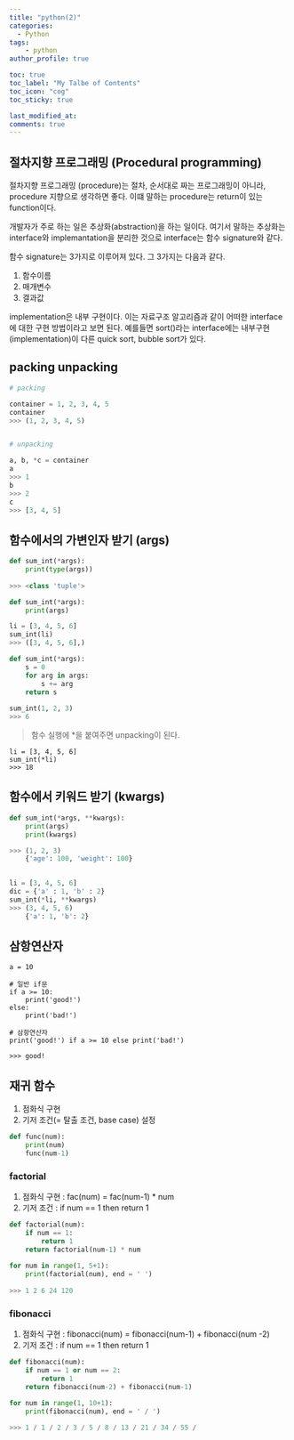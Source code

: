 ```yaml
---
title: "python(2)"
categories: 
  - Python
tags:
    - python
author_profile: true

toc: true
toc_label: "My Talbe of Contents"
toc_icon: "cog"
toc_sticky: true

last_modified_at:
comments: true
---
```


## 절차지향 프로그래밍 (Procedural programming)

절차지향 프로그래밍 (procedure)는 절차, 순서대로 짜는 프로그래밍이 아니라, procedure 지향으로 생각하면 좋다. 이떄 말하는 procedure는 return이 있는 function이다.

개발자가 주로 하는 일은 추상화(abstraction)을 하는 일이다. 여기서 말하는 추상화는 interface와 implemantation을 분리한 것으로 interface는 함수 signature와 같다. 

함수 signature는 3가지로 이루어져 있다. 그 3가지는 다음과 같다.

1. 함수이름
2. 매개변수
3. 결과값

implementation은 내부 구현이다. 이는 자료구조 알고리즘과 같이 어떠한 interface에 대한 구현 방법이라고 보면 된다. 예를들면 sort()라는 interface에는 내부구현(implementation)이 다른 quick sort, bubble sort가 있다. 

## packing unpacking

```python
# packing

container = 1, 2, 3, 4, 5
container
>>> (1, 2, 3, 4, 5)


# unpacking

a, b, *c = container
a
>>> 1
b
>>> 2
c
>>> [3, 4, 5]
```

## 함수에서의 가변인자 받기 (args)

```python
def sum_int(*args):
    print(type(args))
    
>>> <class 'tuple'>

def sum_int(*args):
    print(args)

li = [3, 4, 5, 6]
sum_int(li)
>>> ([3, 4, 5, 6],)

def sum_int(*args):
    s = 0
    for arg in args:
        s += arg
    return s
    
sum_int(1, 2, 3)
>>> 6
```
> 함수 실행에 *을 붙여주면 unpacking이 된다.

```
li = [3, 4, 5, 6]
sum_int(*li)
>>> 18
```

## 함수에서 키워드 받기 (kwargs)

```python
def sum_int(*args, **kwargs):
    print(args)
    print(kwargs)

>>> (1, 2, 3)
    {'age': 100, 'weight': 100}    
    

li = [3, 4, 5, 6]
dic = {'a' : 1, 'b' : 2}
sum_int(*li, **kwargs)
>>> (3, 4, 5, 6)
    {'a': 1, 'b': 2}
```


## 삼항연산자

```
a = 10

# 일반 if문
if a >= 10:
    print('good!')
else:
    print('bad!')

# 삼항연산자    
print('good!') if a >= 10 else print('bad!')

>>> good!
```

## 재귀 함수

1. 점화식 구현
2. 기저 조건(= 탈출 조건, base case) 설정

```python
def func(num):
    print(num)
    func(num-1)
```

### factorial

1. 점화식 구현 : fac(num) = fac(num-1) * num
2. 기저 조건 : if num == 1 then return 1

```python
def factorial(num):
    if num == 1:
        return 1
    return factorial(num-1) * num
    
for num in range(1, 5+1):
    print(factorial(num), end = ' ')
    
>>> 1 2 6 24 120 
```

### fibonacci

1. 점화식 구현 : fibonacci(num) = fibonacci(num-1) + fibonacci(num -2)
2. 기저 조건 : if num == 1 then return 1

```python
def fibonacci(num):
    if num == 1 or num == 2:
        return 1
    return fibonacci(num-2) + fibonacci(num-1)

for num in range(1, 10+1):
    print(fibonacci(num), end = ' / ')
    
>>> 1 / 1 / 2 / 3 / 5 / 8 / 13 / 21 / 34 / 55 / 
```